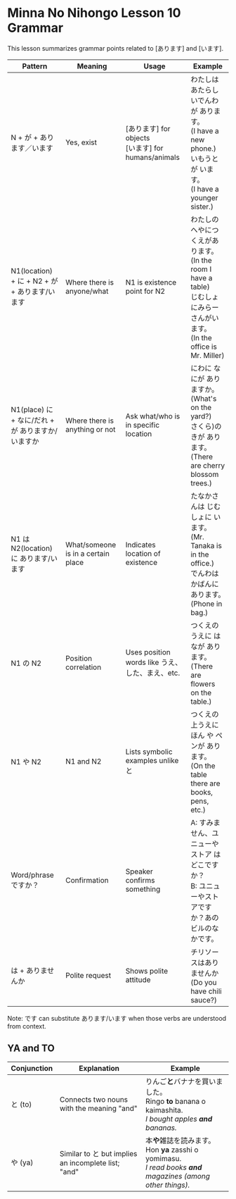 # Minna No Nihongo Lesson 10 Grammar

This lesson summarizes grammar points related to [あります] and [います].

| Pattern                                           | Meaning                            | Usage                                                 | Example                                                                                                                             |
| ------------------------------------------------- | ---------------------------------- | ----------------------------------------------------- | ----------------------------------------------------------------------------------------------------------------------------------- |
| N + が + あります／います                         | Yes, exist                         | [あります] for objects<br>[います] for humans/animals | わたしは あたらしいでんわ が あります。<br>(I have a new phone.)<br>いもうとが います。<br>(I have a younger sister.)               |
| N1(location) + に + N2 + が + あります/います     | Where there is anyone/what         | N1 is existence point for N2                          | わたしのへやにつくえがあります。<br>(In the room I have a table)<br>じむしょにみらーさんがいます。<br>(In the office is Mr. Miller) |
| N1(place) に + なに/だれ + が ありますか/いますか | Where there is anything or not     | Ask what/who is in specific location                  | にわに なにが ありますか。<br>(What's on the yard?)<br>さくら)のきが あります。<br>(There are cherry blossom trees.)                |
| N1 は N2(location) に あります/います             | What/someone is in a certain place | Indicates location of existence                       | たなかさんは じむしょに います。<br>(Mr. Tanaka is in the office.)<br>でんわは かばんに あります。<br>(Phone in bag.)               |
| N1 の N2                                          | Position correlation               | Uses position words like うえ、した、まえ、etc.       | つくえのうえに はなが あります。<br>(There are flowers on the table.)                                                               |
| N1 や N2                                          | N1 and N2                          | Lists symbolic examples unlike と                     | つくえの上うえに ほん や ペンが あります。<br>(On the table there are books, pens, etc.)                                            |
| Word/phrase ですか？                              | Confirmation                       | Speaker confirms something                            | A: すみません、ユニューやストア は　どこですか？<br>B: ユニューやストアですか？あのビルのなかです。                                 |
| は + ありませんか                                 | Polite request                     | Shows polite attitude                                 | チリソースはありませんか<br>(Do you have chili sauce?)                                                                              |

Note: です can substitute あります/います when those verbs are understood from context.

## YA and TO

| Conjunction | Explanation                                         | Example                                                                                                             |
| ----------- | --------------------------------------------------- | ------------------------------------------------------------------------------------------------------------------- |
| と (to)     | Connects two nouns with the meaning "and"           | りんご**と**バナナを買いました。<br>Ringo **to** banana o kaimashita.<br>_I bought apples **and** bananas._         |
| や (ya)     | Similar to と but implies an incomplete list; "and" | 本**や**雑誌を読みます。<br>Hon **ya** zasshi o yomimasu.<br>_I read books **and** magazines (among other things)._ |
